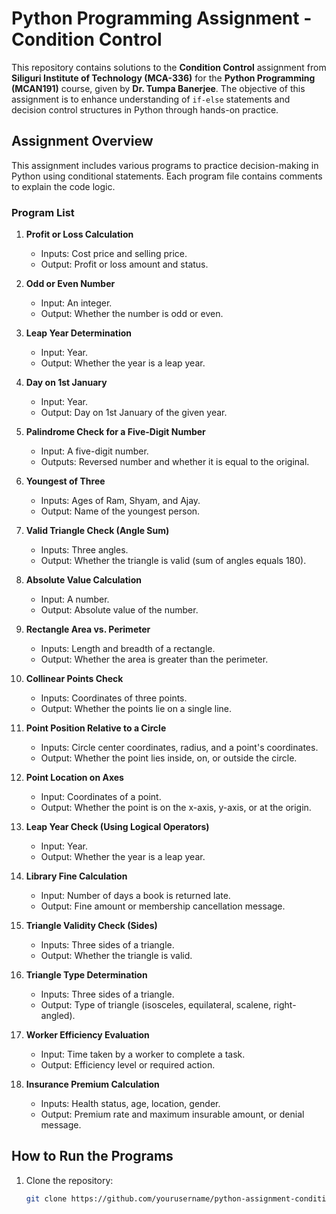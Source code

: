 
# Python Programming Assignment - Condition Control

This repository contains solutions to the **Condition Control** assignment from **Siliguri Institute of Technology (MCA-336)** for the **Python Programming (MCAN191)** course, given by **Dr. Tumpa Banerjee**. The objective of this assignment is to enhance understanding of `if-else` statements and decision control structures in Python through hands-on practice.

## Assignment Overview

This assignment includes various programs to practice decision-making in Python using conditional statements. Each program file contains comments to explain the code logic.

### Program List

1. **Profit or Loss Calculation**  
   - Inputs: Cost price and selling price.
   - Output: Profit or loss amount and status.

2. **Odd or Even Number**  
   - Input: An integer.
   - Output: Whether the number is odd or even.

3. **Leap Year Determination**  
   - Input: Year.
   - Output: Whether the year is a leap year.

4. **Day on 1st January**  
   - Input: Year.
   - Output: Day on 1st January of the given year.

5. **Palindrome Check for a Five-Digit Number**  
   - Input: A five-digit number.
   - Outputs: Reversed number and whether it is equal to the original.

6. **Youngest of Three**  
   - Inputs: Ages of Ram, Shyam, and Ajay.
   - Output: Name of the youngest person.

7. **Valid Triangle Check (Angle Sum)**  
   - Inputs: Three angles.
   - Output: Whether the triangle is valid (sum of angles equals 180).

8. **Absolute Value Calculation**  
   - Input: A number.
   - Output: Absolute value of the number.

9. **Rectangle Area vs. Perimeter**  
   - Inputs: Length and breadth of a rectangle.
   - Output: Whether the area is greater than the perimeter.

10. **Collinear Points Check**  
    - Inputs: Coordinates of three points.
    - Output: Whether the points lie on a single line.

11. **Point Position Relative to a Circle**  
    - Inputs: Circle center coordinates, radius, and a point's coordinates.
    - Output: Whether the point lies inside, on, or outside the circle.

12. **Point Location on Axes**  
    - Input: Coordinates of a point.
    - Output: Whether the point is on the x-axis, y-axis, or at the origin.

13. **Leap Year Check (Using Logical Operators)**  
    - Input: Year.
    - Output: Whether the year is a leap year.

14. **Library Fine Calculation**  
    - Input: Number of days a book is returned late.
    - Output: Fine amount or membership cancellation message.

15. **Triangle Validity Check (Sides)**  
    - Inputs: Three sides of a triangle.
    - Output: Whether the triangle is valid.

16. **Triangle Type Determination**  
    - Inputs: Three sides of a triangle.
    - Output: Type of triangle (isosceles, equilateral, scalene, right-angled).

17. **Worker Efficiency Evaluation**  
    - Input: Time taken by a worker to complete a task.
    - Output: Efficiency level or required action.

18. **Insurance Premium Calculation**  
    - Inputs: Health status, age, location, gender.
    - Output: Premium rate and maximum insurable amount, or denial message.

## How to Run the Programs

1. Clone the repository:
   ```bash
   git clone https://github.com/yourusername/python-assignment-condition-control.git
